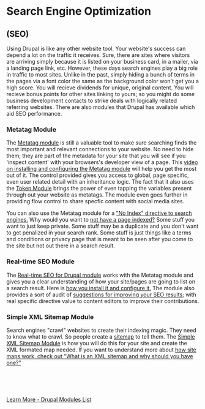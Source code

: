 
# Search Engine Optimization
## (SEO)

Using Drupal is like any other website tool.  Your website's success can depend a lot on the traffic it receives.  Sure, there are sites where visitors are arriving simply because it is listed on your business card, in a mailer, via a landing page link, etc.  However, these days search engines play a big role in traffic to most sites.  Unlike in the past, simply hiding a bunch of terms in the pages via a font color the same as the background color won't get you a high score.  You will recieve dividends for unique, original content.  You will recieve bonus points for other sites linking to yours; so you might do some business development contacts to strike deals with logically related referring websites.  There are also modules that Drupal has available which aid SEO performance.



### Metatag Module
The [Metatag module](https://www.drupal.org/project/metatag) is still a valuable tool to make sure searching finds the most important and relevant connections to your website.  No need to hide them; they are part of the metadata for your site that you will see if you 'inspect content' with your browsers's developer view of a page.    This [video on installing and configuring the Metatag module](https://www.webwash.net/getting-started-with-metatag-module-in-drupal/) will help you get the most out  of it.   The control provided gives you access to global, page specific, even user related detail with an inheritance logic.  The fact that it also uses the [Token Module](https://www.drupal.org/project/token) brings the power of even tapping the variables present through out your website as metatags.  The module even goes further in providing flow control to share specfic content with social media sites.

You can also use the Metatag module for a ["No Index" directive to search engines.](https://www.webwash.net/add-noindex-to-pages-using-metatag-in-drupal/)  Why would you want to [not have a page indexed?](https://growhackscale.com/glossary/no-index-meta-tag#:~:text=%22Noindex%22%20is%20an%20important%20tag,tag%20will%20do%20the%20job.)  Some stuff you want to just keep private.   Some stuff may be a duplicate and you don't want to get penalized in your search rank. Some stuff is just things like a terms and conditions or privacy page that is meant to be seen after you come to the site but not out there in a search result.

### Real-time SEO Module
The [Real-time SEO for Drupal module](https://www.drupal.org/project/yoast_seo) works with the Metatag module and gives you a clear understanding of how your site/pages are going to list on a search result.  Here is [how you install it and configure it.](https://www.youtube.com/watch?v=1wckslqGI68)   The module also provides a sort of audit of [suggestions for improving your SEO results;](https://www.youtube.com/watch?v=RFf0oQp7Atk) with real specific directive value to content editors to improve their contributions.

### Simple XML Sitemap Module
Search engines "crawl" websites to create their indexing magic.  They need to know what to crawl.  So people create a [sitemap](https://en.wikipedia.org/wiki/Sitemaps) to tell them. The [Simple XML Sitemap Module](https://www.drupal.org/project/simple_sitemap) is how you will do this for your site and create the XML formated map needed.  If you want to understand more about [how site maps work, check out "What is an XML sitemap and why should you have one?"](https://yoast.com/what-is-an-xml-sitemap-and-why-should-you-have-one/#:~:text=An%20XML%20sitemap%20is%20a,important%20page%20of%20your%20website.)


<br>
<br>
<br>

[Learn More - Drupal Modules List](../chapters.md#drupal-modules)
